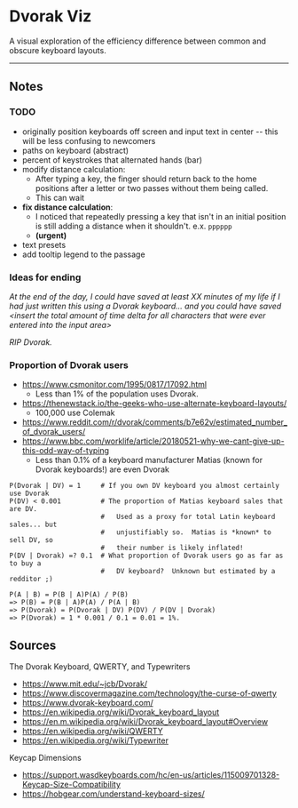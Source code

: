 # Dvorak Viz

A visual exploration of the efficiency difference between common and obscure keyboard layouts.

---

## Notes

### TODO
- originally position keyboards off screen and input text in center -- this will be less confusing to newcomers
- paths on keyboard                                 (abstract)
- percent of keystrokes that alternated hands       (bar)
- modify distance calculation:
    - After typing a key, the finger should return back to the home positions
    after a letter or two passes without them being called.
    - This can wait
- **fix distance calculation**:
    - I noticed that repeatedly pressing a key that isn't in an initial position is still adding a distance when it shouldn't. e.x. `pppppp`
    - **(urgent)**
- text presets
- add tooltip legend to the passage

### Ideas for ending

*At the end of the day, I could have saved at least XX minutes of my life if I had just written this using a Dvorak keyboard... and you could have saved \<insert the total amount of time delta for all characters that were ever entered into the input area>*

*RIP Dvorak.*

### Proportion of Dvorak users
- https://www.csmonitor.com/1995/0817/17092.html
   - Less than 1% of the population uses Dvorak.
- https://thenewstack.io/the-geeks-who-use-alternate-keyboard-layouts/
   - 100,000 use Colemak
- https://www.reddit.com/r/dvorak/comments/b7e62v/estimated_number_of_dvorak_users/
- https://www.bbc.com/worklife/article/20180521-why-we-cant-give-up-this-odd-way-of-typing
   - Less than 0.1% of a keyboard manufacturer Matias (known for Dvorak keyboards!) are even Dvorak

```
P(Dvorak | DV) = 1     # If you own DV keyboard you almost certainly use Dvorak
P(DV) < 0.001          # The proportion of Matias keyboard sales that are DV.
                       #   Used as a proxy for total Latin keyboard sales... but
                       #   unjustifiably so.  Matias is *known* to sell DV, so
                       #   their number is likely inflated!
P(DV | Dvorak) =? 0.1  # What proportion of Dvorak users go as far as to buy a
                       #   DV keyboard?  Unknown but estimated by a redditor ;)

P(A | B) = P(B | A)P(A) / P(B)
=> P(B) = P(B | A)P(A) / P(A | B)
=> P(Dvorak) = P(Dvorak | DV) P(DV) / P(DV | Dvorak)
=> P(Dvorak) = 1 * 0.001 / 0.1 = 0.01 = 1%.
```

## Sources
The Dvorak Keyboard, QWERTY, and Typewriters
- https://www.mit.edu/~jcb/Dvorak/
- https://www.discovermagazine.com/technology/the-curse-of-qwerty
- https://www.dvorak-keyboard.com/
- https://en.wikipedia.org/wiki/Dvorak_keyboard_layout
- https://en.m.wikipedia.org/wiki/Dvorak_keyboard_layout#Overview
- https://en.wikipedia.org/wiki/QWERTY
- https://en.wikipedia.org/wiki/Typewriter

Keycap Dimensions
- https://support.wasdkeyboards.com/hc/en-us/articles/115009701328-Keycap-Size-Compatibility
- https://hobgear.com/understand-keyboard-sizes/